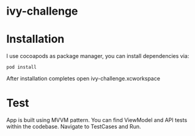 # ivy-challenge

# Installation
I use cocoapods as package manager, you can install dependencies via:

```pod install```

After installation completes open ivy-challenge.xcworkspace

# Test
App is built using MVVM pattern. You can find ViewModel and API tests within the codebase. 
Navigate to TestCases and Run.

